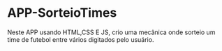 # APP-SorteioTimes

Neste APP usando HTML,CSS E JS, crio uma mecânica onde sorteio um time de futebol entre vários digitados pelo usuário.
